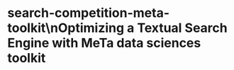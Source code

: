 # search-competition-meta-toolkit\nOptimizing a Textual Search Engine with MeTa data sciences toolkit